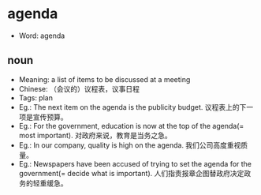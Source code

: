 # agenda

- Word: agenda

## noun

- Meaning: a list of items to be discussed at a meeting
- Chinese: （会议的）议程表，议事日程
- Tags: plan
- Eg.: The next item on the agenda is the publicity budget. 议程表上的下一项是宣传预算。
- Eg.: For the government, education is now at the top of the agenda(= most important). 对政府来说，教育是当务之急。
- Eg.: In our company, quality is high on the agenda. 我们公司高度重视质量。
- Eg.: Newspapers have been accused of trying to set the agenda for the government(= decide what is important). 人们指责报章企图替政府决定政务的轻重缓急。

